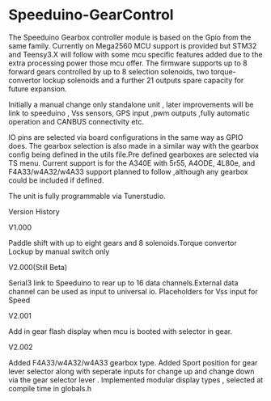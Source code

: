 # Speeduino-GearControl
The Speeduino Gearbox controller module is based on the Gpio from the same family.
Currently on Mega2560 MCU support is provided but STM32 and Teensy3.X will follow with some mcu specific features added due to the extra processing power those mcu offer. 
The firmware supports up to 8 forward gears controlled by up to 8 selection solenoids, two torque-convertor lockup solenoids and a further 21 outputs spare capacity for future expansion.

Initially a manual change only standalone unit , later improvements will be link to speeduino , Vss sensors, GPS input ,pwm outputs ,fully automatic operation and CANBUS connectivity etc.

IO pins are selected via board configurations in the same way as GPIO does. 
The gearbox selection is also made in a similar way with the gearbox config being defined in the utils file.Pre defined gearboxes are selected via TS menu. 
Current support is for the A340E with 5r55, A4ODE, 4L80e, and F4A33/w4A32/w4A33 support planned to follow ,although any gearbox could be included if defined.

The unit is fully programmable via Tunerstudio.

Version History

V1.000

Paddle shift with up to eight gears and 8 solenoids.Torque convertor Lockup by manual switch only 

V2.000(Still Beta)

Serial3 link to Speeduino to rear up to 16 data channels.External data channel can be used as input to universal io.
Placeholders for Vss input for Speed

V2.001

Add in gear flash display when mcu is booted with selector in gear.

V2.002

Added F4A33/w4A32/w4A33 gearbox type.
Added Sport position for gear lever selector along with seperate inputs for change up and change down via the gear selector lever .
Implemented modular display types , selected at compile time in globals.h

